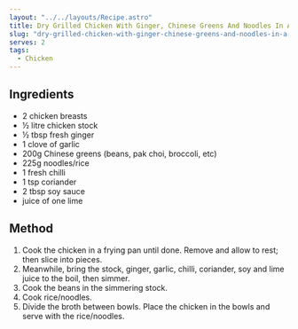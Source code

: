 ```yaml
---
layout: "../../layouts/Recipe.astro"
title: Dry Grilled Chicken With Ginger, Chinese Greens And Noodles In A Herb Broth
slug: "dry-grilled-chicken-with-ginger-chinese-greens-and-noodles-in-a-herb-broth"
serves: 2
tags:
  - Chicken
---
```


## Ingredients

- 2 chicken breasts
- ½ litre chicken stock
- ½ tbsp fresh ginger
- 1 clove of garlic
- 200g Chinese greens (beans, pak choi, broccoli, etc)
- 225g noodles/rice
- 1 fresh chilli
- 1 tsp coriander
- 2 tbsp soy sauce
- juice of one lime

## Method

1. Cook the chicken in a frying pan until done. Remove and allow to rest; then slice into pieces.
1. Meanwhile, bring the stock, ginger, garlic, chilli, coriander, soy and lime juice to the boil, then simmer. 
1. Cook the beans in the simmering stock.
1. Cook rice/noodles.
1. Divide the broth between bowls. Place the chicken in the bowls and serve with the rice/noodles.